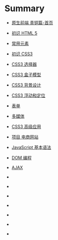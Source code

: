 # Summary

* [原生前端 青铜篇-首页](README.md)


* [初识 HTML 5](html-intro/html-intro.md)


* [常用元素](html-tags/html-tags.md)


* [初识 CSS3](css-intro/css-intro.md)


* [CSS3 选择器](css-selector/css-selector.md)


* [CSS3 盒子模型](css-box/css-box.md)


* [CSS3 背景设计](css-background/css-background.md)


* [CSS3 浮动和定位](css-float-position/css-float-position.md)


* [表单](html-form/html-form.md)


* [多媒体](multimedia/multimedia.md)


* [CSS3 高级应用](css-advanced/css-advanced.md)


* [项目 电商网站](project/project.md)


* [JavaScript 基本语法](js-grammar/js-grammar.md)


* [DOM 编程](dom/dom.md)


* [AJAX](ajax/ajax.md)


* []()


* []()


* []()


* []()


* []()


* []()


* []()



